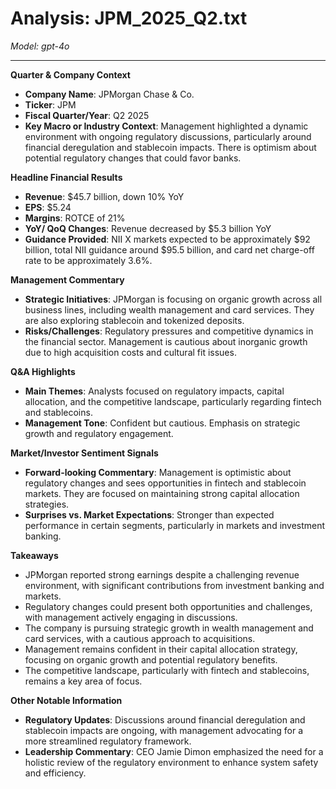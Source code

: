 # Analysis: JPM_2025_Q2.txt

*Model: gpt-4o*

---

**Quarter & Company Context**

- **Company Name**: JPMorgan Chase & Co.
- **Ticker**: JPM
- **Fiscal Quarter/Year**: Q2 2025
- **Key Macro or Industry Context**: Management highlighted a dynamic environment with ongoing regulatory discussions, particularly around financial deregulation and stablecoin impacts. There is optimism about potential regulatory changes that could favor banks.

**Headline Financial Results**

- **Revenue**: $45.7 billion, down 10% YoY
- **EPS**: $5.24
- **Margins**: ROTCE of 21%
- **YoY/ QoQ Changes**: Revenue decreased by $5.3 billion YoY
- **Guidance Provided**: NII X markets expected to be approximately $92 billion, total NII guidance around $95.5 billion, and card net charge-off rate to be approximately 3.6%.

**Management Commentary**

- **Strategic Initiatives**: JPMorgan is focusing on organic growth across all business lines, including wealth management and card services. They are also exploring stablecoin and tokenized deposits.
- **Risks/Challenges**: Regulatory pressures and competitive dynamics in the financial sector. Management is cautious about inorganic growth due to high acquisition costs and cultural fit issues.

**Q&A Highlights**

- **Main Themes**: Analysts focused on regulatory impacts, capital allocation, and the competitive landscape, particularly regarding fintech and stablecoins.
- **Management Tone**: Confident but cautious. Emphasis on strategic growth and regulatory engagement.

**Market/Investor Sentiment Signals**

- **Forward-looking Commentary**: Management is optimistic about regulatory changes and sees opportunities in fintech and stablecoin markets. They are focused on maintaining strong capital allocation strategies.
- **Surprises vs. Market Expectations**: Stronger than expected performance in certain segments, particularly in markets and investment banking.

**Takeaways**

- JPMorgan reported strong earnings despite a challenging revenue environment, with significant contributions from investment banking and markets.
- Regulatory changes could present both opportunities and challenges, with management actively engaging in discussions.
- The company is pursuing strategic growth in wealth management and card services, with a cautious approach to acquisitions.
- Management remains confident in their capital allocation strategy, focusing on organic growth and potential regulatory benefits.
- The competitive landscape, particularly with fintech and stablecoins, remains a key area of focus.

**Other Notable Information**

- **Regulatory Updates**: Discussions around financial deregulation and stablecoin impacts are ongoing, with management advocating for a more streamlined regulatory framework.
- **Leadership Commentary**: CEO Jamie Dimon emphasized the need for a holistic review of the regulatory environment to enhance system safety and efficiency.